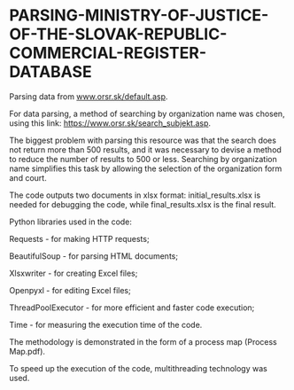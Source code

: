 # PARSING-MINISTRY-OF-JUSTICE-OF-THE-SLOVAK-REPUBLIC-COMMERCIAL-REGISTER-DATABASE
Parsing data from www.orsr.sk/default.asp.

For data parsing, a method of searching by organization name was chosen, using this link: https://www.orsr.sk/search_subjekt.asp.

The biggest problem with parsing this resource was that the search does not return more than 500 results, and it was necessary to devise a method to reduce the number of results to 500 or less. Searching by organization name simplifies this task by allowing the selection of the organization form and court.

The code outputs two documents in xlsx format: initial_results.xlsx is needed for debugging the code, while final_results.xlsx is the final result.

Python libraries used in the code:

Requests - for making HTTP requests;

BeautifulSoup - for parsing HTML documents;

Xlsxwriter - for creating Excel files;

Openpyxl - for editing Excel files;

ThreadPoolExecutor - for more efficient and faster code execution;

Time - for measuring the execution time of the code.

The methodology is demonstrated in the form of a process map (Process Map.pdf).

To speed up the execution of the code, multithreading technology was used.
